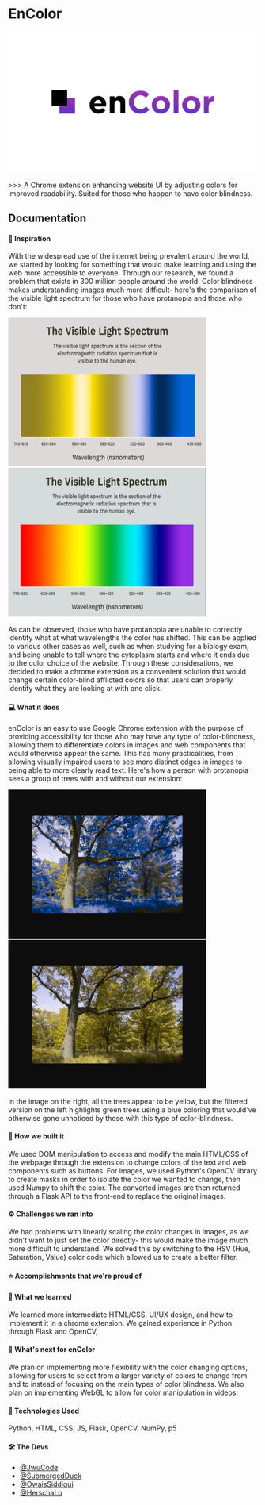 # EnColor
<p float="center">
  <img src="https://github.com/OwaisSiddiqui/EnColor/blob/main/interface/thumbnail.png?raw=true"/> 
</p>
>>> A Chrome extension enhancing website UI by adjusting colors for improved readability. Suited for those who happen to have color blindness. 

## Documentation

#### 💭 Inspiration
With the widespread use of the internet being prevalent around the world, we started by looking for something that would make learning and using the web more accessible to everyone. Through our research, we found a problem that exists in 300 million people around the world. Color blindness makes understanding images much more difficult- here's the comparison of the visible light spectrum for those who have protanopia and those who don't:

<p float="left">
  <img src="https://github.com/OwaisSiddiqui/EnColor/blob/main/READMEimP.png?raw=true" width="400" height="300">
  <img src="https://github.com/OwaisSiddiqui/EnColor/blob/main/READMEim.png?raw=true" width="400"  height="300" /> 
</p>

As can be observed, those who have protanopia are unable to correctly identify what at what wavelengths the color has shifted. This can be applied to various other cases as well, such as when studying for a biology exam, and being unable to tell where the cytoplasm starts and where it ends due to the color choice of the website. Through these considerations, we decided to make a chrome extension as a convenient solution that would change certain color-blind afflicted colors so that users can properly identify what they are looking at with one click.

#### 💻 What it does
enColor is an easy to use Google Chrome extension with the purpose of providing accessibility for those who may have any type of color-blindness, allowing them to differentiate colors in images and web components that would otherwise appear the same. This has many practicalities, from allowing visually impaired users to see more distinct edges in images to being able to more clearly read text. Here's how a person with protanopia sees a group of trees with and without our extension:

<p float="left">
  <img src="https://github.com/OwaisSiddiqui/EnColor/blob/main/wenc.png?raw=true" width="400" height="300">
  <img src="https://github.com/OwaisSiddiqui/EnColor/blob/main/woenc.png?raw=true" width="400"  height="300" /> 
</p>

In the image on the right, all the trees appear to be yellow, but the filtered version on the left highlights green trees using a blue coloring that would've otherwise gone unnoticed by those with this type of color-blindness.

#### 🔧 How we built it
We used DOM manipulation to access and modify the main HTML/CSS of the webpage through the extension to change colors of the text and web components such as buttons. For images, we used Python's OpenCV library to create masks in order to isolate the color we wanted to change, then used Numpy to shift the color. The converted images are then returned through a Flask API to the front-end to replace the original images.

#### ⚙️ Challenges we ran into
We had problems with linearly scaling the color changes in images, as we didn't want to just set the color directly- this would make the image much more difficult to understand. We solved this by switching to the HSV (Hue, Saturation, Value) color code  which allowed us to create a better filter. 



#### ⭐️ Accomplishments that we're proud of



#### 🧠 What we learned
We learned more intermediate HTML/CSS, UI/UX design, and how to implement it in a chrome extension. We gained experience in Python through Flask and OpenCV, 

#### 👀 What's next for enColor
We plan on implementing more flexibility with the color changing options, allowing for users to select from a larger variety of colors to change from and to instead of focusing on the main types of color blindness. We also plan on implementing WebGL to allow for color manipulation in videos.

#### 💽 Technologies Used
Python, HTML, CSS, JS, Flask, OpenCV, NumPy, p5

#### 🛠 The Devs
- [@JwuCode](https://github.com/JwuCode)
- [@SubmergedDuck](https://github.com/SubmergedDuck)
- [@OwaisSiddiqui](https://github.com/OwaisSiddiqui)
- [@HerschaLo](https://github.com/HerschaLo)
